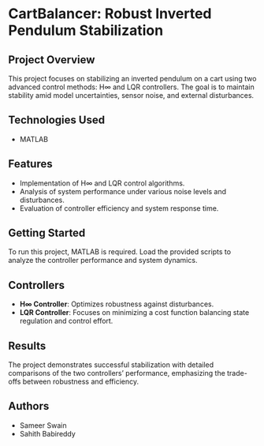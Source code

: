 # CartBalancer: Robust Inverted Pendulum Stabilization

## Project Overview
This project focuses on stabilizing an inverted pendulum on a cart using two advanced control methods: H∞ and LQR controllers. The goal is to maintain stability amid model uncertainties, sensor noise, and external disturbances.

## Technologies Used
- MATLAB

## Features
- Implementation of H∞ and LQR control algorithms.
- Analysis of system performance under various noise levels and disturbances.
- Evaluation of controller efficiency and system response time.

## Getting Started
To run this project, MATLAB is required. Load the provided scripts to analyze the controller performance and system dynamics.

## Controllers
- **H∞ Controller**: Optimizes robustness against disturbances.
- **LQR Controller**: Focuses on minimizing a cost function balancing state regulation and control effort.

## Results
The project demonstrates successful stabilization with detailed comparisons of the two controllers’ performance, emphasizing the trade-offs between robustness and efficiency.

## Authors
- Sameer Swain
- Sahith Babireddy

